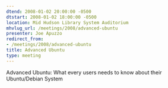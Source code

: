 ```yaml
---
dtend: 2008-01-02 20:00:00 -0500
dtstart: 2008-01-02 18:00:00 -0500
location: Mid Hudson Library System Auditorium
mhvlug_url: /meetings/2008/advanced-ubuntu
presenter: Joe Apuzzo
redirect_from:
- /meetings/2008/advanced-ubuntu
title: Advanced Ubuntu
type: meeting
---
```



Advanced Ubuntu: What every users needs to know about their Ubuntu/Debian System